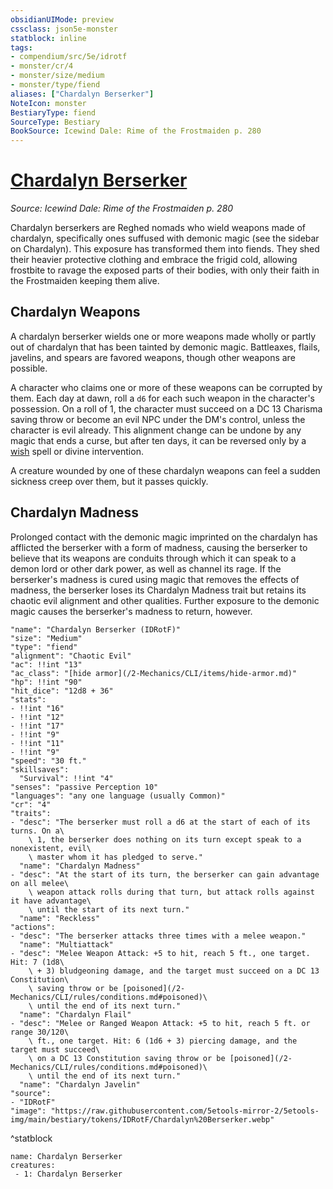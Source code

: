 ```yaml
---
obsidianUIMode: preview
cssclass: json5e-monster
statblock: inline
tags:
- compendium/src/5e/idrotf
- monster/cr/4
- monster/size/medium
- monster/type/fiend
aliases: ["Chardalyn Berserker"]
NoteIcon: monster
BestiaryType: fiend
SourceType: Bestiary
BookSource: Icewind Dale: Rime of the Frostmaiden p. 280
---
```

# [Chardalyn Berserker](2-Mechanics\CLI\bestiary\fiend/chardalyn-berserker-idrotf.md)
*Source: Icewind Dale: Rime of the Frostmaiden p. 280*  

Chardalyn berserkers are Reghed nomads who wield weapons made of chardalyn, specifically ones suffused with demonic magic (see the sidebar on Chardalyn). This exposure has transformed them into fiends. They shed their heavier protective clothing and embrace the frigid cold, allowing frostbite to ravage the exposed parts of their bodies, with only their faith in the Frostmaiden keeping them alive.

## Chardalyn Weapons

A chardalyn berserker wields one or more weapons made wholly or partly out of chardalyn that has been tainted by demonic magic. Battleaxes, flails, javelins, and spears are favored weapons, though other weapons are possible.

A character who claims one or more of these weapons can be corrupted by them. Each day at dawn, roll a `d6` for each such weapon in the character's possession. On a roll of 1, the character must succeed on a DC 13 Charisma saving throw or become an evil NPC under the DM's control, unless the character is evil already. This alignment change can be undone by any magic that ends a curse, but after ten days, it can be reversed only by a [wish](/2-Mechanics/CLI/spells/wish.md) spell or divine intervention.

A creature wounded by one of these chardalyn weapons can feel a sudden sickness creep over them, but it passes quickly.

## Chardalyn Madness

Prolonged contact with the demonic magic imprinted on the chardalyn has afflicted the berserker with a form of madness, causing the berserker to believe that its weapons are conduits through which it can speak to a demon lord or other dark power, as well as channel its rage. If the berserker's madness is cured using magic that removes the effects of madness, the berserker loses its Chardalyn Madness trait but retains its chaotic evil alignment and other qualities. Further exposure to the demonic magic causes the berserker's madness to return, however.

```statblock
"name": "Chardalyn Berserker (IDRotF)"
"size": "Medium"
"type": "fiend"
"alignment": "Chaotic Evil"
"ac": !!int "13"
"ac_class": "[hide armor](/2-Mechanics/CLI/items/hide-armor.md)"
"hp": !!int "90"
"hit_dice": "12d8 + 36"
"stats":
- !!int "16"
- !!int "12"
- !!int "17"
- !!int "9"
- !!int "11"
- !!int "9"
"speed": "30 ft."
"skillsaves":
  "Survival": !!int "4"
"senses": "passive Perception 10"
"languages": "any one language (usually Common)"
"cr": "4"
"traits":
- "desc": "The berserker must roll a d6 at the start of each of its turns. On a\
    \ 1, the berserker does nothing on its turn except speak to a nonexistent, evil\
    \ master whom it has pledged to serve."
  "name": "Chardalyn Madness"
- "desc": "At the start of its turn, the berserker can gain advantage on all melee\
    \ weapon attack rolls during that turn, but attack rolls against it have advantage\
    \ until the start of its next turn."
  "name": "Reckless"
"actions":
- "desc": "The berserker attacks three times with a melee weapon."
  "name": "Multiattack"
- "desc": "Melee Weapon Attack: +5 to hit, reach 5 ft., one target. Hit: 7 (1d8\
    \ + 3) bludgeoning damage, and the target must succeed on a DC 13 Constitution\
    \ saving throw or be [poisoned](/2-Mechanics/CLI/rules/conditions.md#poisoned)\
    \ until the end of its next turn."
  "name": "Chardalyn Flail"
- "desc": "Melee or Ranged Weapon Attack: +5 to hit, reach 5 ft. or range 30/120\
    \ ft., one target. Hit: 6 (1d6 + 3) piercing damage, and the target must succeed\
    \ on a DC 13 Constitution saving throw or be [poisoned](/2-Mechanics/CLI/rules/conditions.md#poisoned)\
    \ until the end of its next turn."
  "name": "Chardalyn Javelin"
"source":
- "IDRotF"
"image": "https://raw.githubusercontent.com/5etools-mirror-2/5etools-img/main/bestiary/tokens/IDRotF/Chardalyn%20Berserker.webp"
```
^statblock

```encounter-table
name: Chardalyn Berserker
creatures:
 - 1: Chardalyn Berserker
```